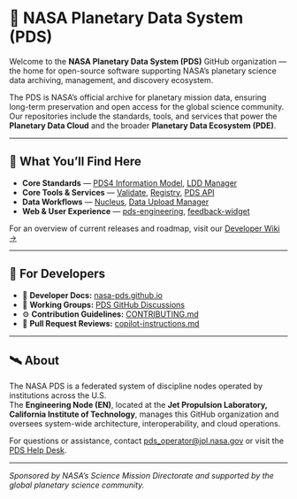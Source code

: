 # 🌌 NASA Planetary Data System (PDS)

Welcome to the **NASA Planetary Data System (PDS)** GitHub organization —  
the home for open-source software supporting NASA’s planetary science data archiving, management, and discovery ecosystem.

The PDS is NASA’s official archive for planetary mission data, ensuring long-term preservation and open access for the global science community.  
Our repositories include the standards, tools, and services that power the **Planetary Data Cloud** and the broader **Planetary Data Ecosystem (PDE)**.

---

## 🚀 What You’ll Find Here

- **Core Standards** — [PDS4 Information Model](https://github.com/NASA-PDS/pds4-information-model), [LDD Manager](https://github.com/NASA-PDS/ldd-manager)  
- **Core Tools & Services** — [Validate](https://github.com/NASA-PDS/validate), [Registry](https://github.com/NASA-PDS/registry), [PDS API](https://github.com/NASA-PDS/pds-api)  
- **Data Workflows** — [Nucleus](https://github.com/NASA-PDS/nucleus), [Data Upload Manager](https://github.com/NASA-PDS/data-upload-manager)  
- **Web & User Experience** — [pds-engineering](https://github.com/NASA-PDS/pds-engineering), [feedback-widget](https://github.com/NASA-PDS/feedback-widget)

For an overview of current releases and roadmap, visit our [Developer Wiki →](https://github.com/NASA-PDS/nasa-pds.github.io/wiki)

---

## 🧪 For Developers

- 🧭 **Developer Docs:** [nasa-pds.github.io](https://nasa-pds.github.io)  
- 💬 **Working Groups:** [PDS GitHub Discussions](https://github.com/NASA-PDS/registry/discussions)  
- ⚙️ **Contribution Guidelines:** [CONTRIBUTING.md](https://github.com/NASA-PDS/.github/blob/main/CONTRIBUTING.md)  
- 🤖 **Pull Request Reviews:** [copilot-instructions.md](https://github.com/NASA-PDS/copilot-instructions.md)

---

## 🛰️ About

The NASA PDS is a federated system of discipline nodes operated by institutions across the U.S.  
The **Engineering Node (EN)**, located at the **Jet Propulsion Laboratory, California Institute of Technology**, manages this GitHub organization and oversees system-wide architecture, interoperability, and cloud operations.

For questions or assistance, contact [pds_operator@jpl.nasa.gov](mailto:pds_operator@jpl.nasa.gov) or visit the [PDS Help Desk](https://pds.nasa.gov/?feedback=true).

---

*Sponsored by NASA’s Science Mission Directorate and supported by the global planetary science community.*

